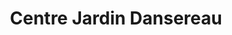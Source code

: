 ---
title: "Centre Jardin Dansereau"
url: /stanstead-est/centre-jardin-dansereau/
shop: garden centre
---